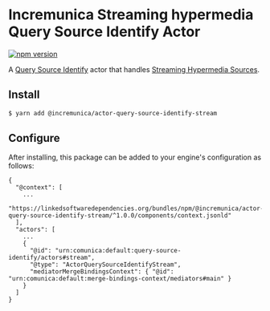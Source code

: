 # Incremunica Streaming hypermedia Query Source Identify Actor

[![npm version](https://badge.fury.io/js/@incremunica%2Factor-query-source-identify-stream.svg)](https://badge.fury.io/js/@incremunica%2Factor-query-source-identify-stream)

A [Query Source Identify](https://github.com/comunica/comunica/tree/master/packages/bus-query-source-identify) actor that handles [Streaming Hypermedia Sources](https://comunica.dev/docs/query/advanced/sources_querying/).

## Install

```bash
$ yarn add @incremunica/actor-query-source-identify-stream
```

## Configure

After installing, this package can be added to your engine's configuration as follows:
```text
{
  "@context": [
    ...
    "https://linkedsoftwaredependencies.org/bundles/npm/@incremunica/actor-query-source-identify-stream/^1.0.0/components/context.jsonld"
  ],
  "actors": [
    ...
    {
      "@id": "urn:comunica:default:query-source-identify/actors#stream",
      "@type": "ActorQuerySourceIdentifyStream",
      "mediatorMergeBindingsContext": { "@id": "urn:comunica:default:merge-bindings-context/mediators#main" }
    }
  ]
}
```
